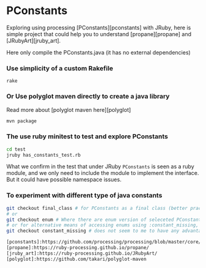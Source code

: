 # PConstants

Exploring using processing [PConstants][pconstants] with JRuby, here is simple project that could help you to understand [propane][propane] and [JRubyArt][jruby_art].

Here only compile the PConstants.java (it has no external dependencies)

### Use simplicity of a custom Rakefile
```
rake
```

### Or Use polyglot maven directly to create a java library
Read more about [polyglot maven here][polyglot]

```bash
mvn package
```

### The use ruby minitest to test and explore PConstants
```bash
cd test
jruby has_constants_test.rb
```

What we confirm in the test that under JRuby `PConstants` is seen as a ruby module, and we only need to include the module to implement the interface. But it could have possible namespace issues.

### To experiment with different type of java constants

```bash
git checkout final_class # for PConstants as a final class (better practice than using an interface, but still frowned on)
# or
git checkout enum # Where there are enum version of seleceted PConstants (the use of global enum is also considered non-ideal)
# or for alternative means of accessing enums using :constant_missing, makes no sens to me
git checkout constant_missing # does not seem to me to have any advantages over include module method

[pconstants]:https://github.com/processing/processing/blob/master/core/src/processing/core/PConstants.java
[propane]:https://ruby-processing.github.io/propane/
[jruby_art]:https://ruby-processing.github.io/JRubyArt/
[polyglot]:https://github.com/takari/polyglot-maven
